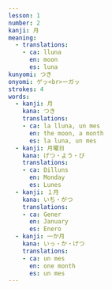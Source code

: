 ```yaml
---
lesson: 1
number: 2
kanji: 月
meaning:
  - translations:
    - ca: lluna
      en: moon
      es: luna
kunyomi: つき
onyomi: ゲッ<br>ーガッ
strokes: 4
words:
  - kanji: 月
    kana: つき
    translations:
    - ca: la lluna, un mes
      en: the moon, a month
      es: la luna, un mes
  - kanji: 月曜日
    kana: げつ・よう・び
    translations:
    - ca: Dilluns
      en: Monday
      es: Lunes
  - kanji: １月
    kana: いち・がつ
    translations:
    - ca: Gener
      en: January
      es: Enero
  - kanji: 一か月
    kana: いっ・か・げつ
    translations:
    - ca: un mes
      en: one month
      es: un mes
---
```

